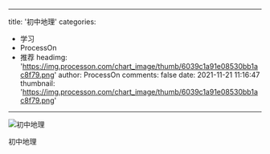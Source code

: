 
---
title: '初中地理'
categories: 
 - 学习
 - ProcessOn
 - 推荐
headimg: 'https://img.processon.com/chart_image/thumb/6039c1a91e08530bb1ac8f79.png'
author: ProcessOn
comments: false
date: 2021-11-21 11:16:47
thumbnail: 'https://img.processon.com/chart_image/thumb/6039c1a91e08530bb1ac8f79.png'
---

<div>   
<img class="thumb" alt="初中地理" src="https://img.processon.com/chart_image/thumb/6039c1a91e08530bb1ac8f79.png" referrerpolicy="no-referrer">
<p>初中地理</p>  
</div>
            
